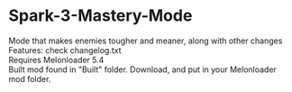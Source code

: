# Spark-3-Mastery-Mode
Mode that makes enemies tougher and meaner, along with other changes  
Features: check changelog.txt  
Requires Melonloader 5.4  
Built mod found in "Built" folder. Download, and put in your Melonloader mod folder.  
